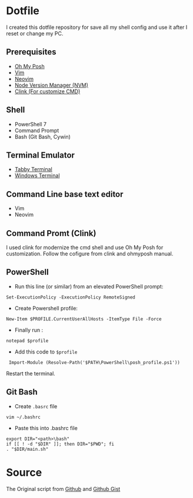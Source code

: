 # Dotfile

I created this dotfile repository for save all my shell config and use it after I reset or change my PC.

## Prerequisites

- [Oh My Posh](https://ohmyposh.dev/)
- [Vim](https://www.vim.org/)
- [Neovim](https://neovim.io/)
- [Node Version Manager (NVM)](https://github.com/nvm-sh/nvm)
- [Clink (For customize CMD)](https://github.com/chrisant996/clink)

## Shell

- PowerShell 7
- Command Prompt
- Bash (Git Bash, Cywin)

## Terminal Emulator

- [Tabby Terminal](https://tabby.sh/)
- [Windows Terminal](https://github.com/microsoft/terminal)

## Command Line base text editor

- Vim
- Neovim

## Command Promt (Clink)

I used clink for modernize the cmd shell and use Oh My Posh for customization. Follow the cofigure from clink and
ohmyposh manual.

## PowerShell

- Run this line (or similar) from an elevated PowerShell prompt:

```shell
Set-ExecutionPolicy -ExecutionPolicy RemoteSigned
```

- Create Powershell profile:

```shell
New-Item $PROFILE.CurrentUserAllHosts -ItemType File -Force
```

- Finally run :

```shell
notepad $profile
```

- Add this code to `$profile`

```shell
 Import-Module (Resolve-Path('$PATH\PowerShell\posh_profile.ps1'))
```

Restart the terminal.

## Git Bash

- Create `.basrc` file

```shell
vim ~/.bashrc
```

- Paste this into .bashrc file

```shell
export DIR="<path>\bash"
if [[ ! -d "$DIR" ]]; then DIR="$PWD"; fi
. "$DIR/main.sh"
```

# Source

The Original script from [Github](https://github.com/ChrisTitusTech/powershell-profile)
and [Github Gist](https://gist.github.com/timsneath/19867b12eee7fd5af2ba)